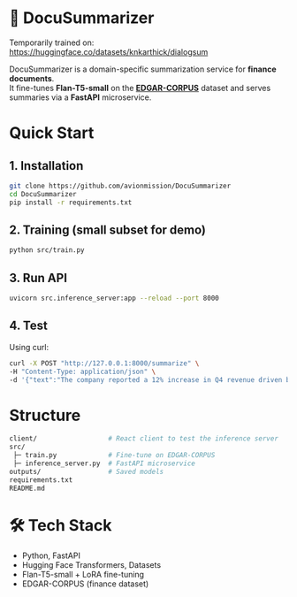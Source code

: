 # 📄 DocuSummarizer

Temporarily trained on: https://huggingface.co/datasets/knkarthick/dialogsum

DocuSummarizer is a domain-specific summarization service for **finance documents**.  
It fine-tunes **Flan-T5-small** on the **[EDGAR-CORPUS](https://huggingface.co/datasets/lmqg/edgar-corpus)** dataset and serves summaries via a **FastAPI** microservice.

# Quick Start

## 1. Installation
```bash
git clone https://github.com/avionmission/DocuSummarizer
cd DocuSummarizer
pip install -r requirements.txt
```

## 2. Training (small subset for demo)
```bash
python src/train.py
```

## 3. Run API
```bash
uvicorn src.inference_server:app --reload --port 8000
```

## 4. Test
Using curl:
```bash
curl -X POST "http://127.0.0.1:8000/summarize" \
-H "Content-Type: application/json" \
-d '{"text":"The company reported a 12% increase in Q4 revenue driven by cloud services."}'
```

# Structure
```bash
client/                  # React client to test the inference server
src/
 ├─ train.py             # Fine-tune on EDGAR-CORPUS
 ├─ inference_server.py  # FastAPI microservice
outputs/                 # Saved models
requirements.txt
README.md
```

# 🛠 Tech Stack
- Python, FastAPI
- Hugging Face Transformers, Datasets
- Flan-T5-small + LoRA fine-tuning
- EDGAR-CORPUS (finance dataset)




